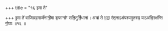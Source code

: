 +++
title = "१६ इमा ते"

+++
इ॒मा ते॑ वाजिन्नव॒मार्ज॑नानी॒मा श॒फाना॑ꣳ सनि॒तुर्नि॒धाना॑। अत्रा॑ ते भ॒द्रा र॑श॒नाऽअ॑पश्यमृ॒तस्य॒ याऽअ॑भि॒रक्ष॑न्ति गो॒पाः ॥१६ ॥